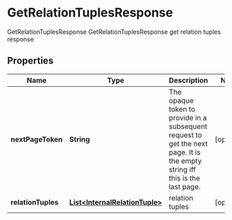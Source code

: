 

# GetRelationTuplesResponse

GetRelationTuplesResponse GetRelationTuplesResponse get relation tuples response

## Properties

Name | Type | Description | Notes
------------ | ------------- | ------------- | -------------
**nextPageToken** | **String** | The opaque token to provide in a subsequent request to get the next page. It is the empty string iff this is the last page. |  [optional]
**relationTuples** | [**List&lt;InternalRelationTuple&gt;**](InternalRelationTuple.md) | relation tuples |  [optional]



